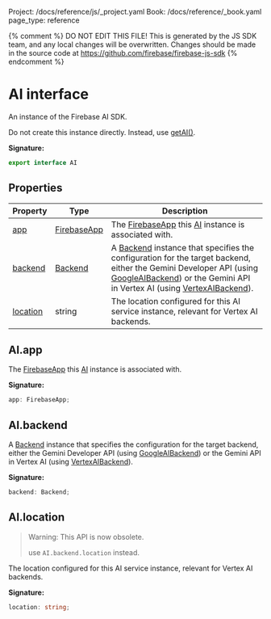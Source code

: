 Project: /docs/reference/js/_project.yaml
Book: /docs/reference/_book.yaml
page_type: reference

{% comment %}
DO NOT EDIT THIS FILE!
This is generated by the JS SDK team, and any local changes will be
overwritten. Changes should be made in the source code at
https://github.com/firebase/firebase-js-sdk
{% endcomment %}

# AI interface
An instance of the Firebase AI SDK.

Do not create this instance directly. Instead, use [getAI()](./vertexai.md#getai_a94a413)<!-- -->.

<b>Signature:</b>

```typescript
export interface AI 
```

## Properties

|  Property | Type | Description |
|  --- | --- | --- |
|  [app](./vertexai.ai.md#aiapp) | [FirebaseApp](./app.firebaseapp.md#firebaseapp_interface) | The [FirebaseApp](./app.firebaseapp.md#firebaseapp_interface) this [AI](./vertexai.ai.md#ai_interface) instance is associated with. |
|  [backend](./vertexai.ai.md#aibackend) | [Backend](./vertexai.backend.md#backend_class) | A [Backend](./vertexai.backend.md#backend_class) instance that specifies the configuration for the target backend, either the Gemini Developer API (using [GoogleAIBackend](./vertexai.googleaibackend.md#googleaibackend_class)<!-- -->) or the Gemini API in Vertex AI (using [VertexAIBackend](./vertexai.vertexaibackend.md#vertexaibackend_class)<!-- -->). |
|  [location](./vertexai.ai.md#ailocation) | string | The location configured for this AI service instance, relevant for Vertex AI backends. |

## AI.app

The [FirebaseApp](./app.firebaseapp.md#firebaseapp_interface) this [AI](./vertexai.ai.md#ai_interface) instance is associated with.

<b>Signature:</b>

```typescript
app: FirebaseApp;
```

## AI.backend

A [Backend](./vertexai.backend.md#backend_class) instance that specifies the configuration for the target backend, either the Gemini Developer API (using [GoogleAIBackend](./vertexai.googleaibackend.md#googleaibackend_class)<!-- -->) or the Gemini API in Vertex AI (using [VertexAIBackend](./vertexai.vertexaibackend.md#vertexaibackend_class)<!-- -->).

<b>Signature:</b>

```typescript
backend: Backend;
```

## AI.location

> Warning: This API is now obsolete.
> 
> use `AI.backend.location` instead.
> 

The location configured for this AI service instance, relevant for Vertex AI backends.

<b>Signature:</b>

```typescript
location: string;
```
